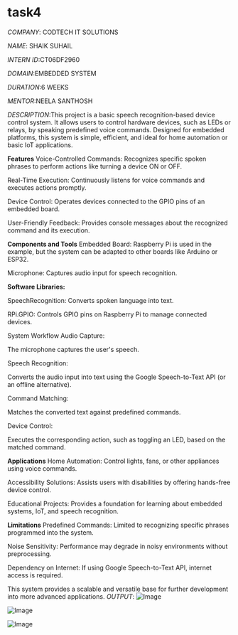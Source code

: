 # task4
*COMPANY*: CODTECH IT SOLUTIONS

*NAME*: SHAIK SUHAIL

*INTERN ID*:CT06DF2960

*DOMAIN*:EMBEDDED SYSTEM

*DURATION*:6 WEEKS

*MENTOR*:NEELA SANTHOSH

*DESCRIPTION*:This project is a basic speech recognition-based device control system. It allows users to control hardware devices, such as LEDs or relays, by speaking predefined voice commands. Designed for embedded platforms, this system is simple, efficient, and ideal for home automation or basic IoT applications.

**Features**
Voice-Controlled Commands: Recognizes specific spoken phrases to perform actions like turning a device ON or OFF.

Real-Time Execution: Continuously listens for voice commands and executes actions promptly.

Device Control: Operates devices connected to the GPIO pins of an embedded board.

User-Friendly Feedback: Provides console messages about the recognized command and its execution.

**Components and Tools**
Embedded Board: Raspberry Pi is used in the example, but the system can be adapted to other boards like Arduino or ESP32.

Microphone: Captures audio input for speech recognition.

**Software Libraries:**

SpeechRecognition: Converts spoken language into text.

RPi.GPIO: Controls GPIO pins on Raspberry Pi to manage connected devices.

System Workflow
Audio Capture:

The microphone captures the user's speech.

Speech Recognition:

Converts the audio input into text using the Google Speech-to-Text API (or an offline alternative).

Command Matching:

Matches the converted text against predefined commands.

Device Control:

Executes the corresponding action, such as toggling an LED, based on the matched command.

**Applications**
Home Automation: Control lights, fans, or other appliances using voice commands.

Accessibility Solutions: Assists users with disabilities by offering hands-free device control.

Educational Projects: Provides a foundation for learning about embedded systems, IoT, and speech recognition.

**Limitations**
Predefined Commands: Limited to recognizing specific phrases programmed into the system.

Noise Sensitivity: Performance may degrade in noisy environments without preprocessing.

Dependency on Internet: If using Google Speech-to-Text API, internet access is required.

This system provides a scalable and versatile base for further development into more advanced applications.
*OUTPUT*:
![Image](https://github.com/user-attachments/assets/15aeba07-60cc-423c-9216-8d98132062ef)

![Image](https://github.com/user-attachments/assets/7c74db24-ddbb-49c0-89b4-ac2931d7f406)

![Image](https://github.com/user-attachments/assets/e56657a6-a698-4f87-92ff-19f5b0fac37d)
